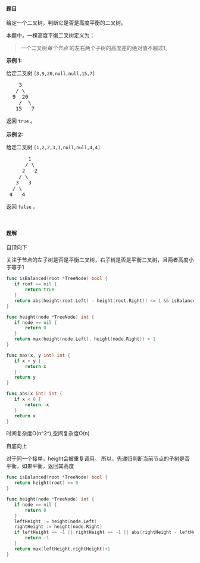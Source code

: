 #### 题目
<p>给定一个二叉树，判断它是否是高度平衡的二叉树。</p>

<p>本题中，一棵高度平衡二叉树定义为：</p>

<blockquote>
<p>一个二叉树<em>每个节点&nbsp;</em>的左右两个子树的高度差的绝对值不超过1。</p>
</blockquote>

<p><strong>示例 1:</strong></p>

<p>给定二叉树 <code>[3,9,20,null,null,15,7]</code></p>

<pre>    3
   / \
  9  20
    /  \
   15   7</pre>

<p>返回 <code>true</code> 。<br>
<br>
<strong>示例 2:</strong></p>

<p>给定二叉树 <code>[1,2,2,3,3,null,null,4,4]</code></p>

<pre>       1
      / \
     2   2
    / \
   3   3
  / \
 4   4
</pre>

<p>返回&nbsp;<code>false</code> 。</p>

<p>&nbsp;</p>


 #### 题解
 自顶向下
 
 关注于节点的左子树是否是平衡二叉树，右子树是否是平衡二叉树，且两者高度小于等于1
 ```go
func isBalanced(root *TreeNode) bool {
	if root == nil {
		return true
	}
	return abs(height(root.Left) - height(root.Right)) <= 1 && isBalanced(root.Left) && isBalanced(root.Right) 
}

func height(node *TreeNode) int {
	if node == nil {
		return 0
	}
	return max(height(node.Left), height(node.Right)) + 1
}

func max(x, y int) int {
	if x > y {
		return x
	}
	return y
}

func abs(x int) int {
	if x < 0 {
		return -x
	}
	return x
}
```
 时间复杂度O(n^2^),空间复杂度O(n)
 
 自底向上
 
 对于同一个接单，height会被重复调用。
 所以，先递归判断当前节点的子树是否平衡，如果平衡，返回其高度
 ```go
func isBalanced(root *TreeNode) bool {
	return height(root) >= 0
}

func height(node *TreeNode) int {
	if node == nil {
		return 0
	}
	leftHeight := height(node.Left)
	rightHeight := height(node.Right)
	if leftHeight == -1 || rightHeight == -1 || abs(rightHeight - leftHeight) > 1 {
		return -1
	}
	return max(leftHeight,rightHeight)+1
}
```